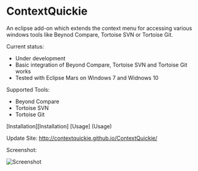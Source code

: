# ContextQuickie
An eclipse add-on which extends the context menu for accessing various windows tools like Beynod Compare, Tortoise SVN or Tortoise Git.

Current status: 
* Under development
* Basic integration of Beyond Compare, Tortoise SVN and Tortoise Git works
* Tested with Eclipse Mars on Windows 7 and Widnows 10

Supported Tools:
* Beyond Compare
* Tortoise SVN
* Tortoise Git

[Installation][Installation]
[Usage] (Usage)

Update Site: http://contextquickie.github.io/ContextQuickie/

Screenshot:

![Screenshot](https://github.com/ContextQuickie/ContextQuickie/blob/master/Images/Screenshot.png)
